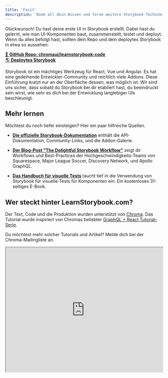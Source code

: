 ```yaml
---
title: 'Fazit'
description: 'Nimm all dein Wissen und lerne weitere Storybook-Techniken'
---
```


Glückwunsch! Du hast deine erste UI in Storybook erstellt. Dabei hast du gelernt, wie man UI-Komponenten baut, zusammenstellt, testet und deployt. Wenn du alles befolgt hast, sollten dein Repo und dein deploytes Storybook in etwa so aussehen:

[📕 **GitHub Repo: chromaui/learnstorybook-code**](https://github.com/chromaui/learnstorybook-code)
<br/>
[🌎 **Deploytes Storybook**](https://clever-banach-415c03.netlify.com/)

Storybook ist ein mächtiges Werkzeug für React, Vue und Angular. Es hat eine gedeihende Entwickler-Community und reichlich viele Addons. Diese Einführung kratzt nur an der Oberfläche dessen, was möglich ist. Wir sind uns sicher, dass sobald du Storybook bei dir etabliert hast, du beeindruckt sein wirst, wie sehr es dich bei der Entwicklung langlebiger UIs beschleunigt.

## Mehr lernen

Möchtest du noch tiefer einsteigen? Hier ein paar hilfreiche Quellen.

- [**Die offizielle Storybook-Dokumentation**](https://storybook.js.org/basics/introduction/) enthält die API-Dokumentation, Community-Links, und die Addon-Galerie.

- [**Der Blog-Post "The Delightful Storybook Workflow"**](https://blog.hichroma.com/the-delightful-storybook-workflow-b322b76fd07) zeigt dir Workflows und Best-Practices der Hochgeschwindigkeits-Teams von Squarespace, Major League Soccer, Discovery Network, und Apollo GraphQL.

- [**Das Handbuch für visuelle Tests**](https://www.chromaticqa.com/book/visual-testing-handbook) taucht tief in die Verwendung von Storybook für visuelle Tests für Komponenten ein. Ein kostenloses 31-seitiges E-Book.

## Wer steckt hinter LearnStorybook.com?

Der Text, Code und die Produktion wurden unterstützt von [Chroma](http://blog.hichroma.com/). Das Tutorial wurde inspiriert von Chromas beliebter [GraphQL + React Tutorial-Serie](https://blog.hichroma.com/graphql-react-tutorial-part-1-6-d0691af25858).

Du möchtest mehr solcher Tutorials und Artikel? Melde dich bei der Chroma-Mailingliste an.

<iframe style="height:400px;width:100%;max-width:800px;margin:0px auto;" src="https://upscri.be/bface0?as_embed"></iframe>
